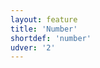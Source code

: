 ```yaml
---
layout: feature
title: 'Number'
shortdef: 'number'
udver: '2'
---
```

<!-- Interlanguage links updated Čt lis 12 09:43:03 CET 2020 -->
